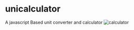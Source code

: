 # unicalculator
A javascript Based unit converter and calculator
![calculator](https://user-images.githubusercontent.com/22869234/47958072-751cdd00-dfe9-11e8-866b-ce9cca00865e.PNG)
